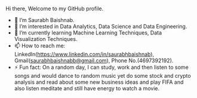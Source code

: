   Hi there, Welcome to my GitHub profile.

- 👋 I’m Saurabh Baishnab.
- 👀 I’m interested in Data Analytics, Data Science and Data Engineering. 
- 🌱 I’m currently learning Machine Learning Techniques, Data Visualization Techniques. 
- 📫 How to reach me: LinkedIn(https://www.linkedin.com/in/saurabhbaishnab), Gmail(saurabhbaishnabb@gmail.com), Phone No.(4697392192). 
- ⚡ Fun fact: On a random day, I can study, work and then listen to some songs and would dance to random music yet do some stock and crypto analysis and read about some new business ideas and play FIFA and also listen meditate and still have energy to watch a movie.
